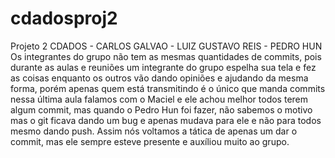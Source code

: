 # cdadosproj2
Projeto 2 CDADOS - CARLOS GALVAO - LUIZ GUSTAVO REIS - PEDRO HUN
Os integrantes do grupo não tem as mesmas quantidades de commits, pois durante as aulas e reuniões um integrante do grupo espelha sua tela e fez as coisas enquanto os outros vão dando opiniões e ajudando da mesma forma, porém apenas quem está transmitindo é o único que manda commits nessa última aula falamos com o Maciel e ele achou melhor todos terem algum commit, mas quando o Pedro Hun foi fazer, não sabemos o motivo mas o git ficava dando um bug e apenas mudava para ele e não para todos mesmo dando push. Assim nós voltamos a tática de apenas um dar o commit, mas ele sempre esteve presente e auxíliou muito ao grupo.
